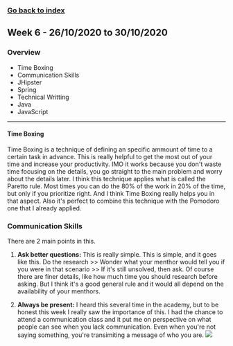 ### [Go back to index](https://luis-valdez.github.io/Learning-Journal/)

## Week 6 - 26/10/2020 to 30/10/2020

### Overview
- Time Boxing
- Communication Skills
- JHipster
- Spring
- Technical Writting
- Java
- JavaScript

***
#### Time Boxing
Time Boxing is a technique of defining an specific ammount of time to a certain task in advance. This is really helpful to get the most out of your time and increase your productivity. IMO it works because you don't waste time focusing on the details, you go straight to the main problem and worry about the details later.
I think this technique applies what is called the Paretto rule. Most times you can do the 80% of the work in 20% of the time, but only if you prioritize right. And I think Time Boxing really helps you in that aspect.
Also it's perfect to combine this technique with the Pomodoro one that I already applied.

### Communication Skills
There are 2 main points in this.
1. **Ask better questions:** This is really simple. This is simple, and it goes like this. Do the research >> Wonder what your menthor would tell you if you were in that scenario >> If it's still unsolved, then ask.
 Of course there are finer details, like how much time you should research before asking. But I think it's a good general rule and it would all depend on the availability of your menthors.
 
 2. **Always be present:** I heard this several time in the academy, but to be honest this week I really saw the importance of this. I had the chance to attend a communication class and it put me on perspective on what people can see when you lack communication. Even when you're not saying something, you're transimiting a message of who you are.
 ![](https://memegenerator.net/img/instances/63158294/yo-dawg-thats-deep.jpg)
